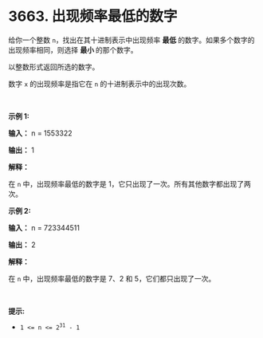 # 3663. 出现频率最低的数字 

<p>给你一个整数 <code>n</code>，找出在其十进制表示中出现频率&nbsp;<strong>最低&nbsp;</strong>的数字。如果多个数字的出现频率相同，则选择&nbsp;<strong>最小&nbsp;</strong>的那个数字。</p>

<p>以整数形式返回所选的数字。</p>

<p>数字 <code>x</code> 的出现频率是指它在&nbsp;<code>n</code> 的十进制表示中的出现次数。</p>

<p>&nbsp;</p>

<p><strong class="example">示例 1:</strong></p>

<div class="example-block">
<p><strong>输入：</strong> <span class="example-io">n = 1553322</span></p>

<p><strong>输出：</strong> 1</p>

<p><strong>解释：</strong></p>

<p>在 <code>n</code> 中，出现频率最低的数字是 1，它只出现了一次。所有其他数字都出现了两次。</p>
</div>

<p><strong class="example">示例 2:</strong></p>

<div class="example-block">
<p><strong>输入：</strong> <span class="example-io">n = 723344511</span></p>

<p><strong>输出：</strong> 2</p>

<p><strong>解释：</strong></p>

<p>在 <code>n</code> 中，出现频率最低的数字是 7、2 和 5，它们都只出现了一次。</p>
</div>

<p>&nbsp;</p>

<p><strong>提示:</strong></p>

<ul>
	<li><code>1 &lt;= n &lt;= 2<sup>31</sup> - 1</code></li>
</ul>
